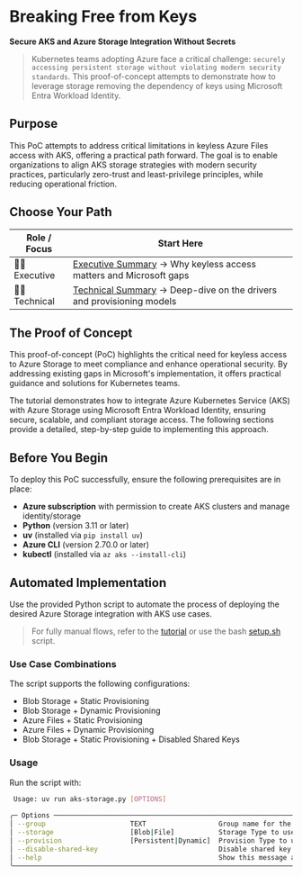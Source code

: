 # Breaking Free from Keys

**Secure AKS and Azure Storage Integration Without Secrets**

> Kubernetes teams adopting Azure face a critical challenge: `securely accessing persistent storage without violating modern security standards`. This proof-of-concept attempts to demonstrate how to leverage storage removing the dependency of keys using Microsoft Entra Workload Identity.

## Purpose

This PoC attempts to address critical limitations in keyless Azure Files access with AKS, offering a practical path forward. The goal is to enable organizations to align AKS storage strategies with modern security practices, particularly zero-trust and least-privilege principles, while reducing operational friction.

## Choose Your Path

| Role / Focus | Start Here |
|--------------|------------|
| 🧑‍💼 Executive | [Executive Summary](docs/executive_summary.md) → Why keyless access matters and Microsoft gaps |
| 🧑‍💻 Technical | [Technical Summary](docs/technical_overview.md) → Deep-dive on the drivers and provisioning models |

## The Proof of Concept

This proof-of-concept (PoC) highlights the critical need for keyless access to Azure Storage to meet compliance and enhance operational security. By addressing existing gaps in Microsoft's implementation, it offers practical guidance and solutions for Kubernetes teams. 

The tutorial demonstrates how to integrate Azure Kubernetes Service (AKS) with Azure Storage using Microsoft Entra Workload Identity, ensuring secure, scalable, and compliant storage access. The following sections provide a detailed, step-by-step guide to implementing this approach.


## Before You Begin

To deploy this PoC successfully, ensure the following prerequisites are in place:

- **Azure subscription** with permission to create AKS clusters and manage identity/storage
- **Python** (version 3.11 or later)
- **uv** (installed via `pip install uv`)
- **Azure CLI** (version 2.70.0 or later)
- **kubectl** (installed via `az aks --install-cli`)

## Automated Implementation

Use the provided Python script to automate the process of deploying the desired Azure Storage integration with AKS use cases.

> For fully manual flows, refer to the [tutorial](docs/tutorial.md) or use the bash [setup.sh](scripts/setup.sh) script.

### Use Case Combinations
The script supports the following configurations:
- Blob Storage + Static Provisioning
- Blob Storage + Dynamic Provisioning
- Azure Files + Static Provisioning
- Azure Files + Dynamic Provisioning
- Blob Storage + Static Provisioning + Disabled Shared Keys

### Usage
Run the script with:

```bash
 Usage: uv run aks-storage.py [OPTIONS]
                                                                                                                                                
╭─ Options ──────────────────────────────────────────────────────────────────────────────────────────────────────────╮
│ --group                     TEXT                  Group name for the settings [default: aks-storage-poc]           │
│ --storage                   [Blob|File]           Storage Type to use (Blob or File) [default: None]               │
│ --provision                 [Persistent|Dynamic]  Provision Type to use (Persistent or Dynamic) [default: None]    │
│ --disable-shared-key                              Disable shared key access on the storage account.                │
│ --help                                            Show this message and exit.                                      │
╰────────────────────────────────────────────────────────────────────────────────────────────────────────────────────╯
```
